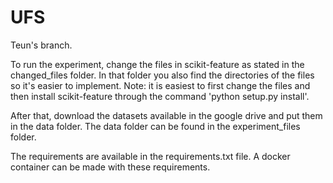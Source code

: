 # UFS

Teun's branch.

To run the experiment, change the files in scikit-feature as stated in the changed_files folder.
In that folder you also find the directories of the files so it's easier to implement. 
Note: it is easiest to first change the files and then install scikit-feature through the 
command 'python setup.py install'. 

After that, download the datasets available in the google drive and put them in the data folder. 
The data folder can be found in the experiment_files folder. 

The requirements are available in the requirements.txt file. 
A docker container can be made with these requirements. 